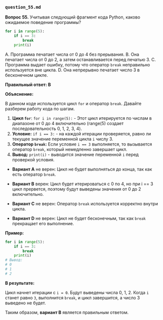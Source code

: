 
### `question_55.md`

**Вопрос 55.** Учитывая следующий фрагмент кода Python, каково ожидаемое поведение программы?

```python
for i in range(5):
    if i == 3:
        break
    print(i)
```

A. Программа печатает числа от 0 до 4 без прерывания.
B. Она печатает числа от 0 до 2, а затем останавливается перед печатью 3.
C. Программа выдает ошибку, потому что оператор `break` неправильно используется вне цикла.
D. Она непрерывно печатает число 3 в бесконечном цикле.

**Правильный ответ: B**

**Объяснение:**

В данном коде используется цикл `for` и оператор `break`. Давайте разберем работу кода по шагам.

1.  **Цикл `for`**: `for i in range(5):` - Этот цикл итерируется по числам в диапазоне от 0 до 4 включительно (range(5) создает последовательность 0, 1, 2, 3, 4).
2.  **Условие:** `if i == 3:` - на каждой итерации проверяется, равно ли текущее значение переменной цикла `i` числу 3.
3. **Оператор `break`:** Если условие `i == 3` выполняется, то вызывается оператор `break`, который немедленно завершает цикл.
4.  **Вывод:** `print(i)` -  выводится значение переменной `i` перед проверкой условия.

*   **Вариант A** не верен: Цикл не будет выполняться до конца, так как есть оператор `break`.

*   **Вариант B** верен: Цикл будет итерироваться с 0 по 4, но при i == 3 цикл прервется, поэтому  будут выведены значения от 0 до 2 включительно.

*   **Вариант C** не верен: Оператор `break` используется корректно внутри цикла.

*   **Вариант D** не верен:  Цикл не будет бесконечным, так как `break`  прекращает его выполнение.

**Пример:**
```python
for i in range(5):
    if i == 3:
        break
    print(i)
# Вывод:
# 0
# 1
# 2
```
**В результате:**

Цикл начнет итерации с `i = 0`. Будут выведены числа 0, 1, 2. Когда `i` станет равно `3`,  выполнится `break`, и цикл завершится, а число 3 выведено не будет.

Таким образом, **вариант B** является правильным ответом.
